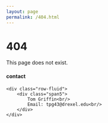 ```yaml
---
layout: page
permalink: /404.html
---
```


# 404

This page does not exist.

<div class="container">
<h4><a name="contact"></a>contact</h4>

    <div class="row-fluid">
        <div class="span5">
            Tom Griffin<br/>
            Email: tpg43@drexel.edu<br/>
        </div>
    </div>
</div>
